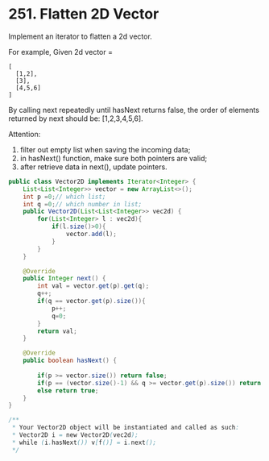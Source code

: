 # 251. Flatten 2D Vector

Implement an iterator to flatten a 2d vector.

For example,
Given 2d vector =

```
[
  [1,2],
  [3],
  [4,5,6]
]
```

By calling next repeatedly until hasNext returns false, the order of elements returned by next should be: [1,2,3,4,5,6].

Attention:

1. filter out empty list when saving the incoming data;
2. in hasNext() function, make sure both pointers are valid;
3. after retrieve data in next(), update pointers.

```java
public class Vector2D implements Iterator<Integer> {
    List<List<Integer>> vector = new ArrayList<>();
    int p =0;// which list;
    int q =0;// which number in list;
    public Vector2D(List<List<Integer>> vec2d) {
        for(List<Integer> l : vec2d){
            if(l.size()>0){
                vector.add(l);
            }
        }
    }

    @Override
    public Integer next() {
        int val = vector.get(p).get(q);
        q++;
        if(q == vector.get(p).size()){
            p++;
            q=0;
        }
        return val;
    }

    @Override
    public boolean hasNext() {
        
        if(p >= vector.size()) return false;
        if(p == (vector.size()-1) && q >= vector.get(p).size()) return false;
        else return true;
    }
}

/**
 * Your Vector2D object will be instantiated and called as such:
 * Vector2D i = new Vector2D(vec2d);
 * while (i.hasNext()) v[f()] = i.next();
 */
```